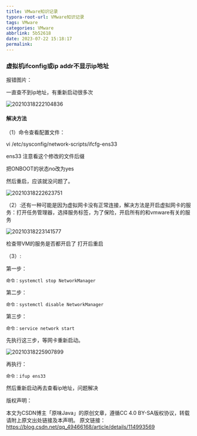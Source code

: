 ```yaml
---
title: VMware知识记录
typora-root-url: VMware知识记录
tags: VMware
categories: VMware
abbrlink: 5b52618
date: 2023-07-22 15:18:17
permalink:
---
```


### 虚拟机ifconfig或ip addr不显示ip地址



报错图片：

一直查不到ip地址，有重新启动很多次

![20210318222104836](./20210318222104836.png)

#### 解决方法

（1）命令查看配置文件：

vi /etc/sysconfig/network-scripts/ifcfg-ens33

ens33 注意看这个修改的文件后缀

把ONBOOT的状态no改为yes

然后重启，应该就没问题了。

![20210318222623751](./20210318222623751.png)

（2）:还有一种可能是因为虚拟网卡没有正常连接，解决方法是开启虚拟网卡的服务：打开任务管理器，选择服务标签，为了保险，开启所有的和vmware有关的服务

![20210318223141577](./20210318223141577.png)

检查带VM的服务是否都开启了
打开后重启

（3）:

第一步：

```
命令：systemctl stop NetworkManager
```

第二步：

```
命令：systemctl disable NetworkManager
```

第三步：

```
命令：service network start
```

先执行这三步，等网卡重新启动。

![20210318225907899](./20210318225907899.png)

再执行：

```
命令：ifup ens33
```

然后重新启动再去查看ip地址，问题解决



版权声明：

本文为CSDN博主「原味Java」的原创文章，遵循CC 4.0 BY-SA版权协议，转载请附上原文出处链接及本声明。
原文链接：https://blog.csdn.net/qq_49466168/article/details/114993569